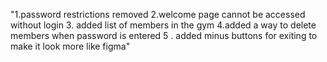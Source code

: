 "1.password restrictions removed 2.welcome page cannot be
 accessed without login 3. added list of members in the gym 4.added a way to delete members when password is entered 5
. added minus buttons for exiting to make it look more like figma"




